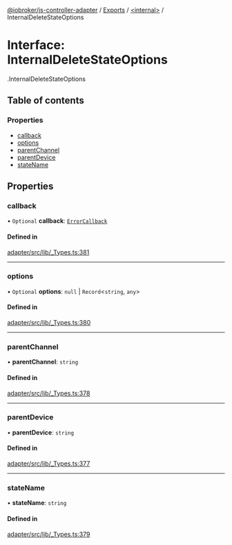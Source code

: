[@iobroker/js-controller-adapter](../README.md) / [Exports](../modules.md) / [<internal\>](../modules/internal_.md) / InternalDeleteStateOptions

# Interface: InternalDeleteStateOptions

[<internal>](../modules/internal_.md).InternalDeleteStateOptions

## Table of contents

### Properties

- [callback](internal_.InternalDeleteStateOptions.md#callback)
- [options](internal_.InternalDeleteStateOptions.md#options)
- [parentChannel](internal_.InternalDeleteStateOptions.md#parentchannel)
- [parentDevice](internal_.InternalDeleteStateOptions.md#parentdevice)
- [stateName](internal_.InternalDeleteStateOptions.md#statename)

## Properties

### callback

• `Optional` **callback**: [`ErrorCallback`](../modules/internal_.md#errorcallback)

#### Defined in

[adapter/src/lib/_Types.ts:381](https://github.com/ioBroker/ioBroker.js-controller/blob/5a12d69c/packages/adapter/src/lib/_Types.ts#L381)

___

### options

• `Optional` **options**: ``null`` \| `Record`<`string`, `any`\>

#### Defined in

[adapter/src/lib/_Types.ts:380](https://github.com/ioBroker/ioBroker.js-controller/blob/5a12d69c/packages/adapter/src/lib/_Types.ts#L380)

___

### parentChannel

• **parentChannel**: `string`

#### Defined in

[adapter/src/lib/_Types.ts:378](https://github.com/ioBroker/ioBroker.js-controller/blob/5a12d69c/packages/adapter/src/lib/_Types.ts#L378)

___

### parentDevice

• **parentDevice**: `string`

#### Defined in

[adapter/src/lib/_Types.ts:377](https://github.com/ioBroker/ioBroker.js-controller/blob/5a12d69c/packages/adapter/src/lib/_Types.ts#L377)

___

### stateName

• **stateName**: `string`

#### Defined in

[adapter/src/lib/_Types.ts:379](https://github.com/ioBroker/ioBroker.js-controller/blob/5a12d69c/packages/adapter/src/lib/_Types.ts#L379)
